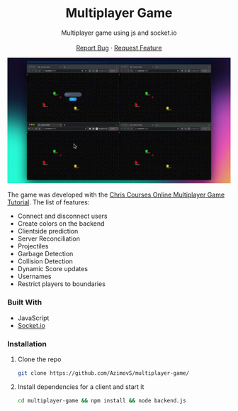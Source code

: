 <h1 align="center">Multiplayer Game</h1>

  <p align="center">
    Multiplayer game using js and socket.io
    <br />
    <br />
    <a href="https://github.com/AzimovS/multiplayer-game/issues">Report Bug</a>
    ·
    <a href="https://github.com/AzimovS/multiplayer-game/issues">Request Feature</a>
  </p>
<!-- ABOUT THE PROJECT -->

<p align="center">
  <img src="demo.gif" alt="animated" />
</p>

The game was developed with the [Chris Courses Online Multiplayer Game Tutorial](https://www.youtube.com/watch?v=Wcvqnx14cZA). The list of features:
* Connect and disconnect users
* Create colors on the backend
* Clientside prediction
* Server Reconciliation
* Projectiles
* Garbage Detection
* Collision Detection
* Dynamic Score updates
* Usernames
* Restrict players to boundaries

### Built With
* JavaScript
* [Socket.io](https://socket.io/)

### Installation

1. Clone the repo
   ```sh
   git clone https://github.com/AzimovS/multiplayer-game/
   ```
2. Install dependencies for a client and start it
   ```sh
   cd multiplayer-game && npm install && node backend.js
   ```
